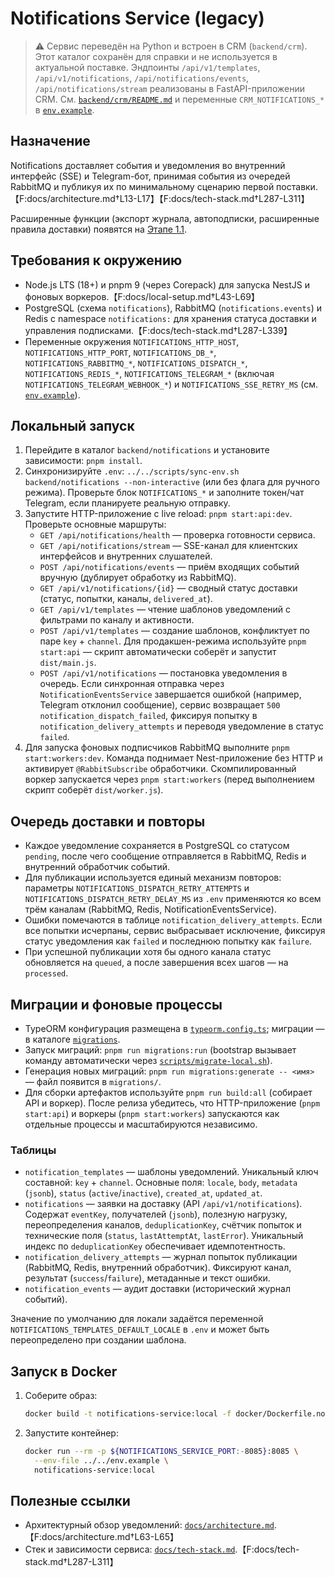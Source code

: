 # Notifications Service (legacy)

> ⚠️ Сервис переведён на Python и встроен в CRM (`backend/crm`). Этот каталог сохранён для справки и не используется в актуальной поставке. Эндпоинты `/api/v1/templates`, `/api/v1/notifications`, `/api/notifications/events`, `/api/notifications/stream` реализованы в FastAPI-приложении CRM. См. [`backend/crm/README.md`](../crm/README.md#notifications) и переменные `CRM_NOTIFICATIONS_*` в [`env.example`](../../env.example).

## Назначение
Notifications доставляет события и уведомления во внутренний интерфейс (SSE) и Telegram-бот, принимая события из очередей RabbitMQ и публикуя их по минимальному сценарию первой поставки.【F:docs/architecture.md†L13-L17】【F:docs/tech-stack.md†L287-L311】

Расширенные функции (экспорт журнала, автоподписки, расширенные правила доставки) появятся на [Этапе 1.1](../../docs/delivery-plan.md#notifications-export-autosubscribe).

## Требования к окружению
- Node.js LTS (18+) и pnpm 9 (через Corepack) для запуска NestJS и фоновых воркеров.【F:docs/local-setup.md†L43-L69】
- PostgreSQL (схема `notifications`), RabbitMQ (`notifications.events`) и Redis с namespace `notifications:` для хранения статуса доставки и управления подписками.【F:docs/tech-stack.md†L287-L339】
- Переменные окружения `NOTIFICATIONS_HTTP_HOST`, `NOTIFICATIONS_HTTP_PORT`, `NOTIFICATIONS_DB_*`, `NOTIFICATIONS_RABBITMQ_*`, `NOTIFICATIONS_DISPATCH_*`, `NOTIFICATIONS_REDIS_*`, `NOTIFICATIONS_TELEGRAM_*` (включая `NOTIFICATIONS_TELEGRAM_WEBHOOK_*`) и `NOTIFICATIONS_SSE_RETRY_MS` (см. [`env.example`](../../env.example)).

## Локальный запуск
1. Перейдите в каталог `backend/notifications` и установите зависимости: `pnpm install`.
2. Синхронизируйте `.env`: `../../scripts/sync-env.sh backend/notifications --non-interactive` (или без флага для ручного режима). Проверьте блок `NOTIFICATIONS_*` и заполните токен/чат Telegram, если планируете реальную отправку.
3. Запустите HTTP-приложение с live reload: `pnpm start:api:dev`. Проверьте основные маршруты:
   - `GET /api/notifications/health` — проверка готовности сервиса.
   - `GET /api/notifications/stream` — SSE-канал для клиентских интерфейсов и внутренних слушателей.
   - `POST /api/notifications/events` — приём входящих событий вручную (дублирует обработку из RabbitMQ).
   - `GET /api/v1/notifications/{id}` — сводный статус доставки (статус, попытки, каналы, `delivered_at`).
   - `GET /api/v1/templates` — чтение шаблонов уведомлений с фильтрами по каналу и активности.
   - `POST /api/v1/templates` — создание шаблонов, конфликтует по паре `key` + `channel`.
   Для продакшен-режима используйте `pnpm start:api` — скрипт автоматически соберёт и запустит `dist/main.js`.
   - `POST /api/v1/notifications` — постановка уведомления в очередь. Если синхронная отправка через `NotificationEventsService` завершается ошибкой (например, Telegram отклонил сообщение), сервис возвращает `500 notification_dispatch_failed`, фиксируя попытку в `notification_delivery_attempts` и переводя уведомление в статус `failed`.
4. Для запуска фоновых подписчиков RabbitMQ выполните `pnpm start:workers:dev`. Команда поднимает Nest-приложение без HTTP и активирует `@RabbitSubscribe` обработчики. Скомпилированный воркер запускается через `pnpm start:workers` (перед выполнением скрипт соберёт `dist/worker.js`).

## Очередь доставки и повторы

- Каждое уведомление сохраняется в PostgreSQL со статусом `pending`, после чего сообщение отправляется в RabbitMQ, Redis и внутренний обработчик событий.
- Для публикации используется единый механизм повторов: параметры `NOTIFICATIONS_DISPATCH_RETRY_ATTEMPTS` и `NOTIFICATIONS_DISPATCH_RETRY_DELAY_MS` из `.env` применяются ко всем трём каналам (RabbitMQ, Redis, NotificationEventsService).
- Ошибки помечаются в таблице `notification_delivery_attempts`. Если все попытки исчерпаны, сервис выбрасывает исключение, фиксируя статус уведомления как `failed` и последнюю попытку как `failure`.
- При успешной публикации хотя бы одного канала статус обновляется на `queued`, а после завершения всех шагов — на `processed`.

## Миграции и фоновые процессы
- TypeORM конфигурация размещена в [`typeorm.config.ts`](typeorm.config.ts); миграции — в каталоге [`migrations`](migrations/).
- Запуск миграций: `pnpm run migrations:run` (bootstrap вызывает команду автоматически через [`scripts/migrate-local.sh`](../../scripts/migrate-local.sh)).
- Генерация новых миграций: `pnpm run migrations:generate -- <имя>` — файл появится в `migrations/`.
- Для сборки артефактов используйте `pnpm run build:all` (собирает API и воркер). После релиза убедитесь, что HTTP-приложение (`pnpm start:api`) и воркеры (`pnpm start:workers`) запускаются как отдельные процессы и масштабируются независимо.

### Таблицы

- `notification_templates` — шаблоны уведомлений. Уникальный ключ составной: `key` + `channel`. Основные поля: `locale`, `body`, `metadata` (`jsonb`), `status` (`active`/`inactive`), `created_at`, `updated_at`.
- `notifications` — заявки на доставку (API `/api/v1/notifications`). Содержат `eventKey`, получателей (`jsonb`), полезную нагрузку, переопределения каналов, `deduplicationKey`, счётчик попыток и технические поля (`status`, `lastAttemptAt`, `lastError`). Уникальный индекс по `deduplicationKey` обеспечивает идемпотентность.
- `notification_delivery_attempts` — журнал попыток публикации (RabbitMQ, Redis, внутренний обработчик). Фиксируют канал, результат (`success`/`failure`), метаданные и текст ошибки.
- `notification_events` — аудит доставки (исторический журнал событий).

Значение по умолчанию для локали задаётся переменной `NOTIFICATIONS_TEMPLATES_DEFAULT_LOCALE` в `.env` и может быть переопределено при создании шаблона.

## Запуск в Docker
1. Соберите образ:
   ```bash
   docker build -t notifications-service:local -f docker/Dockerfile.notifications .
   ```
2. Запустите контейнер:
   ```bash
   docker run --rm -p ${NOTIFICATIONS_SERVICE_PORT:-8085}:8085 \
     --env-file ../../env.example \
     notifications-service:local
   ```

## Полезные ссылки
- Архитектурный обзор уведомлений: [`docs/architecture.md`](../../docs/architecture.md#2-взаимодействия-и-потоки-данных).【F:docs/architecture.md†L63-L65】
- Стек и зависимости сервиса: [`docs/tech-stack.md`](../../docs/tech-stack.md#notifications).【F:docs/tech-stack.md†L287-L311】
